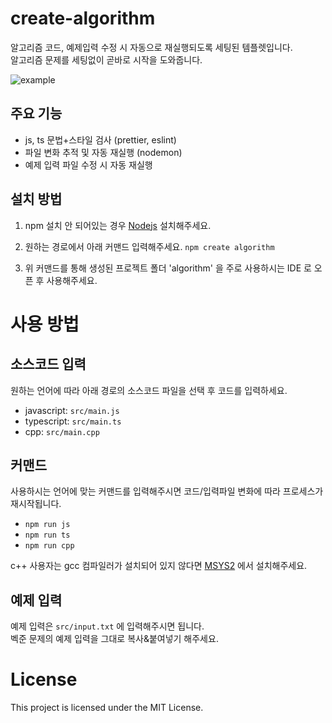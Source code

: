 # create-algorithm
알고리즘 코드, 예제입력 수정 시 자동으로 재실행되도록 세팅된 템플렛입니다.  
알고리즘 문제를 세팅없이 곧바로 시작을 도와줍니다.  

![example](https://github.com/user-attachments/assets/5707bf1f-c29a-4a49-84eb-51f3ecc2853b)

## 주요 기능
- js, ts 문법+스타일 검사 (prettier, eslint)
- 파일 변화 추적 및 자동 재실행 (nodemon)
- 예제 입력 파일 수정 시 자동 재실행

## 설치 방법
1. npm 설치 안 되어있는 경우 [Nodejs](https://nodejs.org/en) 설치해주세요.

2. 원하는 경로에서 아래 커맨드 입력해주세요.
   `npm create algorithm`

4. 위 커맨드를 통해 생성된 프로젝트 폴더 'algorithm' 을 주로 사용하시는 IDE 로 오픈 후 사용해주세요.

# 사용 방법
## 소스코드 입력
원하는 언어에 따라 아래 경로의 소스코드 파일을 선택 후 코드를 입력하세요.  
- javascript: `src/main.js`
- typescript: `src/main.ts`
- cpp: `src/main.cpp`

## 커맨드
사용하시는 언어에 맞는 커맨드를 입력해주시면 코드/입력파일 변화에 따라 프로세스가 재시작됩니다.  
- `npm run js`
- `npm run ts`
- `npm run cpp`  

c++ 사용자는 gcc 컴파일러가 설치되어 있지 않다면 [MSYS2](https://www.msys2.org/) 에서 설치해주세요.

## 예제 입력
예제 입력은 `src/input.txt` 에 입력해주시면 됩니다.  
벡준 문제의 예제 입력을 그대로 복사&붙여넣기 해주세요.

# License
This project is licensed under the MIT License.
